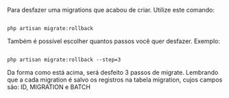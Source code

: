 Para desfazer uma migrations que acabou de criar. Utilize este comando:

<code>
php artisan migrate:rollback
</code>


Também é possível escolher quantos passos você quer desfazer. Exemplo:

<code>
php artisan migrate:rollback --step=3
</code>


Da forma como está acima, será desfeito 3 passos de migrate. 
Lembrando que a cada migration é salvo os registros na tabela migration, cujos campos são: ID, MIGRATION e BATCH
